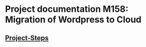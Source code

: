 # Project documentation M158: Migration of Wordpress to Cloud

## [Project-Steps](project-steps.md)

